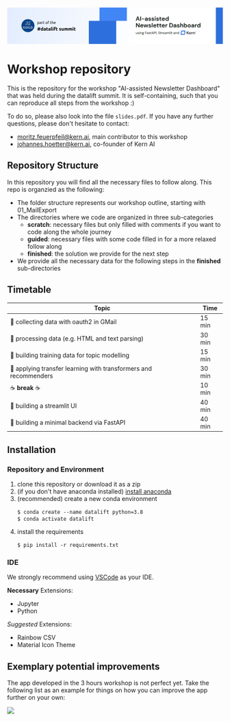 ![](banner.png)

# Workshop repository
This is the repository for the workshop "AI-assisted Newsletter Dashboard" that was held during the datalift summit. It is self-containing, such that you can reproduce all steps from the workshop :)

To do so, please also look into the file `slides.pdf`. If you have any further questions, please don't hesitate to contact:
- moritz.feuerpfeil@kern.ai, main contributor to this workshop
- johannes.hoetter@kern.ai, co-founder of Kern AI

## Repository Structure
In this repository you will find all the necessary files to follow along. This repo is organzied as the following:
- The folder structure represents our workshop outline, starting with 01_MailExport
- The directories where we code are organized in three sub-categories
  - **scratch**: necessary files but only filled with comments if you want to code along the whole journey
  - **guided**: necessary files with some code filled in for a more relaxed follow along
  - **finished**: the solution we provide for the next step
- We provide all the necessary data for the following steps in the **finished** sub-directories


## Timetable
| Topic                                                           | Time   |
| --------------------------------------------------------------- | ------ |
| 📧 collecting data with oauth2 in GMail                          | 15 min |
| 🔧 processing data (e.g. HTML and text parsing)                  | 30 min |
| 🔖 building training data for topic modelling                    | 15 min |
| 🧠 applying transfer learning with transformers and recommenders | 30 min |
| ☕ **break** ☕                                                   | 10 min |
| 👑 building a streamlit UI                                       | 40 min |
| 👾 building a minimal backend via FastAPI                        | 40 min |

## Installation
### Repository and Environment
1. clone this repository or download it as a zip
2. (if you don't have anaconda installed) [install anaconda](https://docs.conda.io/projects/conda/en/latest/user-guide/install/index.html)
3. (recommended) create a new conda environment
    ```
    $ conda create --name datalift python=3.8
    $ conda activate datalift
    ```
4. install the requirements
    ```
    $ pip install -r requirements.txt
    ```

### IDE
We strongly recommend using [VSCode](https://code.visualstudio.com/download) as your IDE. 

**Necessary** Extensions:
- Jupyter
- Python


*Suggested* Extensions:
- Rainbow CSV
- Material Icon Theme

## Exemplary potential improvements
The app developed in the 3 hours workshop is not perfect yet. Take the following list as an example for things on how you can improve the app further on your own:

![](https://user-images.githubusercontent.com/57487741/175494769-e4f3a6c0-9d03-41e0-a990-8d70edcb8943.png)
